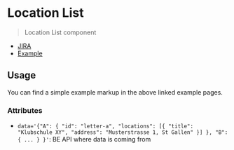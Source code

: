# Location List

> Location List component

- [JIRA](https://jira.migros.net/browse/MIDUWEB-430)
- [Example](../../pages/StandortListe.html)

## Usage

You can find a simple example markup in the above linked example pages. 

### Attributes

- `data='{"A": { "id": "letter-a", "locations": [{ "title": "Klubschule XY", "address": "Musterstrasse 1, St Gallen" }] }, "B": { ... } }'`: BE API where data is coming from